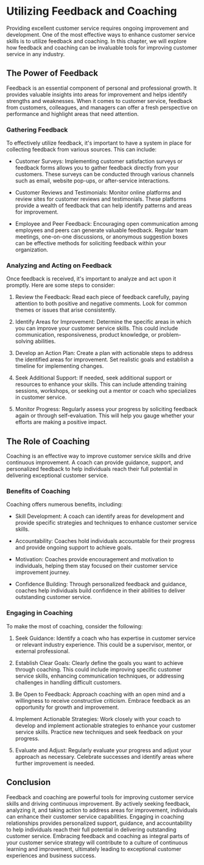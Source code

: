 Utilizing Feedback and Coaching
==========================================

Providing excellent customer service requires ongoing improvement and development. One of the most effective ways to enhance customer service skills is to utilize feedback and coaching. In this chapter, we will explore how feedback and coaching can be invaluable tools for improving customer service in any industry.

The Power of Feedback
---------------------

Feedback is an essential component of personal and professional growth. It provides valuable insights into areas for improvement and helps identify strengths and weaknesses. When it comes to customer service, feedback from customers, colleagues, and managers can offer a fresh perspective on performance and highlight areas that need attention.

### Gathering Feedback

To effectively utilize feedback, it's important to have a system in place for collecting feedback from various sources. This can include:

* Customer Surveys: Implementing customer satisfaction surveys or feedback forms allows you to gather feedback directly from your customers. These surveys can be conducted through various channels such as email, website pop-ups, or after-service interactions.

* Customer Reviews and Testimonials: Monitor online platforms and review sites for customer reviews and testimonials. These platforms provide a wealth of feedback that can help identify patterns and areas for improvement.

* Employee and Peer Feedback: Encouraging open communication among employees and peers can generate valuable feedback. Regular team meetings, one-on-one discussions, or anonymous suggestion boxes can be effective methods for soliciting feedback within your organization.

### Analyzing and Acting on Feedback

Once feedback is received, it's important to analyze and act upon it promptly. Here are some steps to consider:

1. Review the Feedback: Read each piece of feedback carefully, paying attention to both positive and negative comments. Look for common themes or issues that arise consistently.

2. Identify Areas for Improvement: Determine the specific areas in which you can improve your customer service skills. This could include communication, responsiveness, product knowledge, or problem-solving abilities.

3. Develop an Action Plan: Create a plan with actionable steps to address the identified areas for improvement. Set realistic goals and establish a timeline for implementing changes.

4. Seek Additional Support: If needed, seek additional support or resources to enhance your skills. This can include attending training sessions, workshops, or seeking out a mentor or coach who specializes in customer service.

5. Monitor Progress: Regularly assess your progress by soliciting feedback again or through self-evaluation. This will help you gauge whether your efforts are making a positive impact.

The Role of Coaching
--------------------

Coaching is an effective way to improve customer service skills and drive continuous improvement. A coach can provide guidance, support, and personalized feedback to help individuals reach their full potential in delivering exceptional customer service.

### Benefits of Coaching

Coaching offers numerous benefits, including:

* Skill Development: A coach can identify areas for development and provide specific strategies and techniques to enhance customer service skills.

* Accountability: Coaches hold individuals accountable for their progress and provide ongoing support to achieve goals.

* Motivation: Coaches provide encouragement and motivation to individuals, helping them stay focused on their customer service improvement journey.

* Confidence Building: Through personalized feedback and guidance, coaches help individuals build confidence in their abilities to deliver outstanding customer service.

### Engaging in Coaching

To make the most of coaching, consider the following:

1. Seek Guidance: Identify a coach who has expertise in customer service or relevant industry experience. This could be a supervisor, mentor, or external professional.

2. Establish Clear Goals: Clearly define the goals you want to achieve through coaching. This could include improving specific customer service skills, enhancing communication techniques, or addressing challenges in handling difficult customers.

3. Be Open to Feedback: Approach coaching with an open mind and a willingness to receive constructive criticism. Embrace feedback as an opportunity for growth and improvement.

4. Implement Actionable Strategies: Work closely with your coach to develop and implement actionable strategies to enhance your customer service skills. Practice new techniques and seek feedback on your progress.

5. Evaluate and Adjust: Regularly evaluate your progress and adjust your approach as necessary. Celebrate successes and identify areas where further improvement is needed.

Conclusion
----------

Feedback and coaching are powerful tools for improving customer service skills and driving continuous improvement. By actively seeking feedback, analyzing it, and taking action to address areas for improvement, individuals can enhance their customer service capabilities. Engaging in coaching relationships provides personalized support, guidance, and accountability to help individuals reach their full potential in delivering outstanding customer service. Embracing feedback and coaching as integral parts of your customer service strategy will contribute to a culture of continuous learning and improvement, ultimately leading to exceptional customer experiences and business success.
